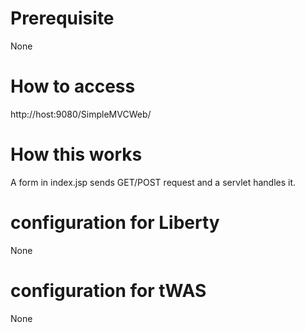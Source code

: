 
# Prerequisite
None

# How to access
http://host:9080/SimpleMVCWeb/

# How this works
A form in index.jsp sends GET/POST request and a servlet handles it.

# configuration for Liberty
None

# configuration for tWAS
None
